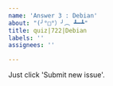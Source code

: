 ```yaml
---
name: 'Answer 3 : Debian'
about: "(╯°□°）╯︵ ┻━┻"
title: quiz|722|Debian
labels: ''
assignees: ''

---
```


Just click 'Submit new issue'.
